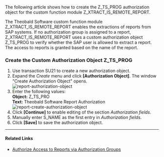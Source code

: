 
The following article shows how to create the Z_TS_PROG authorization object for the custom function module Z_XTRACT_IS_REMOTE_REPORT.<br>

The Theobald Software custom function module Z_XTRACT_IS_REMOTE_REPORT enables the extractions of reports from SAP systems.
If no authorization group is assigned to a report, Z_XTRACT_IS_REMOTE_REPORT uses a custom authorization object Z_TS_PROG to verify whether the SAP user is allowed to extract a report. 
The access to reports is granted based on the name of the report.


### Create the Custom Authorization Object Z_TS_PROG

1. Use transaction SU21 to create a new authorization object.
2. Expand the *Create* menu and click **[Authorization Object]**. The window "Create Authorization Object" opens.<br>
![report-authorization-object](site:assets/images/articles/report/sap-authority-object.png)
3. Enter the following values:<br>
**Object:** Z_TS_PRO<br>
**Text:** Theobald Software Report Authorization<br>
![report-create-authorization-object](site:assets/images/articles/report/sap-create-authorization-object.png)
4. Click **[Continue]** to enable editing of the section *Authorization fields*.
5. Manually enter S_NAME as the first entry in *Authorization fields*. 
6. Click **[Save]** to save the authorization object.

*****

#### Related Links
- [Authorize Access to Reports via Authorization Groups](./authorize-access-to-specific-reports.md)